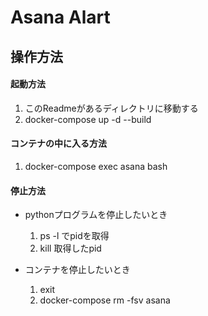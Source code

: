 # Asana Alart

## 操作方法

#### 起動方法
1. このReadmeがあるディレクトリに移動する
2. docker-compose up -d --build

#### コンテナの中に入る方法
1. docker-compose exec asana bash 

#### 停止方法
- pythonプログラムを停止したいとき
  1. ps -l でpidを取得
  2. kill 取得したpid
   
- コンテナを停止したいとき
  1. exit
  2. docker-compose rm -fsv asana